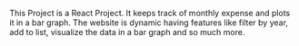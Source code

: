 This Project is a React Project. It keeps track of monthly expense and plots it in a bar graph. The website is
dynamic having features like filter by year, add to list, visualize the data in a bar graph and so much more.
